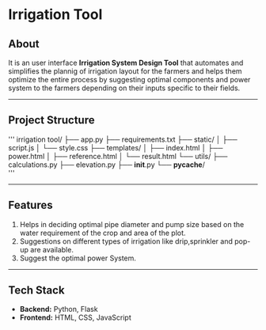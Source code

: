 # Irrigation Tool

## About

It is an user interface **Irrigation System Design Tool** that automates and simplifies the plannig of irrigation layout for the farmers and helps them optimize the entire process by suggesting optimal components and power system to the farmers depending on their inputs specific to their fields.

---

##  Project Structure
'''
irrigation tool/
├── app.py
├── requirements.txt
├── static/
│   ├── script.js
│   └── style.css
├── templates/
│   ├── index.html
│   ├── power.html
│   ├── reference.html
│   └── result.html
└── utils/
    ├── calculations.py
    ├── elevation.py
    ├── __init__.py
    └── __pycache__/  
'''

---

## Features
1. Helps in deciding optimal pipe diameter and pump size based on the water requirement of the crop and area of the plot.
2. Suggestions on different types of irrigation like drip,sprinkler and pop-up are available.
3. Suggest the optimal power System.
   
---

## Tech Stack
- **Backend:** Python, Flask
- **Frontend:** HTML, CSS, JavaScript


